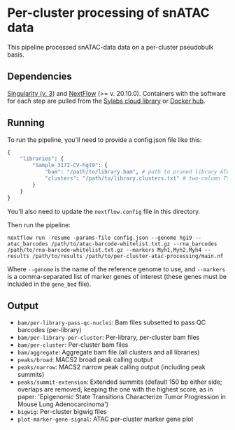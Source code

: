 # Per-cluster processing of snATAC data

This pipeline processed snATAC-data data on a per-cluster pseudobulk basis.

## Dependencies
[Singularity (v. 3)](https://docs.sylabs.io/guides/3.0/user-guide/) and [NextFlow](https://www.nextflow.io/) (>= v. 20.10.0). Containers with the software for each step are pulled from the [Sylabs cloud library](https://cloud.sylabs.io/library) or [Docker hub](https://hub.docker.com/).


## Running

To run the pipeline, you'll need to provide a config.json file like this:

```python
{
    "libraries": {
        "Sample_3172-CV-hg19": {
            "bam": "/path/to/library.bam", # path to pruned library ATAC bam file (from snATAC pipeline)
            "clusters": "/path/to/library.clusters.txt" # two-column TSV file (no header). First column is *RNA* barcode, second column is the cluster assignment for that barcode
        }
    }
}
```

You'll also need to update the `nextflow.config` file in this directory.

Then run the pipeline:

```bin
nextflow run -resume -params-file config.json --genome hg19 --atac_barcodes /path/to/atac-barcode-whitelist.txt.gz --rna_barcodes /path/to/rna-barcode-whitelist.txt.gz --markers Myh1,Myh2,Myh4 --results /path/to/results /path/to/per-cluster-atac-processing/main.nf
```

Where `--genome` is the name of the reference genome to use, and `--markers` is a comma-separated list of marker genes of interest (these genes must be included in the `gene_bed` file).

## Output
* `bam/per-library-pass-qc-nuclei`: Bam files subsetted to pass QC barcodes (per-library)
* `bam/per-library-per-cluster`: Per-library, per-cluster bam files
* `bam/per-cluster`: Per-cluster bam files
* `bam/aggregate`: Aggregate bam file (all clusters and all libraries)
* `peaks/broad`: MACS2 broad peak calling output
* `peaks/narrow`: MACS2 narrow peak calling output (including peak summits)
* `peaks/summit-extension`: Extended summits (default 150 bp either side; overlaps are removed, keeping the one with the highest score, as in paper: 'Epigenomic State Transitions Characterize Tumor Progression in Mouse Lung Adenocarcinoma')
* `bigwig`: Per-cluster bigwig files
* `plot-marker-gene-signal`: ATAC per-cluster marker gene plot